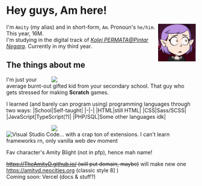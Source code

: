 # Hey guys, Am here! 

<img align="right" width="100" height="100" src="assets/amityblush.gif" alt="GitHub please fix gifs not aligning">

I'm ``Amity`` (my alias) and in short-form, ``Am``. Pronoun's ``he/him``. This year, 16M.  
I'm studying in the digital track of [*Kolej PERMATA@Pintar Negara*](https://www.ukm.my/permatapintar). Currently in my third year.  

## The things about me
<img src="https://github-readme-stats.vercel.app/api/top-langs/?username=theamityd&layout=compact&langs_count=10&show_icons=true&theme=synthwave&border_color=e4e2e2&border-radius_8px" width="384px" align="right">

I'm just your average burnt-out gifted kid from your secondary school.
That guy who gets stressed for making **Scratch** games.

I learned (and barely can program using) programming languages through two ways:
|School|Self-taught|
|-|-|
|HTML|still HTML|
|CSS|Sass/SCSS|
|JavaScript|TypeScript(?)|
|PHP/SQL|Some other languages idk|

<img src="http://github-readme-streak-stats.herokuapp.com?user=TheAmityD&theme=radical&date_format=j%20M%5B%20Y%5D" width="384px" align="right">  

<img src="https://code.visualstudio.com/assets/images/code-stable.png" alt="Visual Studio Code... with a crap ton of extensions." width="48px">
I can't learn frameworks rn, only vanilla web dev moment

Fav character's Amity Blight (not in pfp), hence mah name!

~~https://TheAmityD.github.io/ (will put domain, maybe)~~ will make new one  
https://amityd.neocities.org (classic style 8] )  
Coming soon: Vercel (docs & stuff?) 
